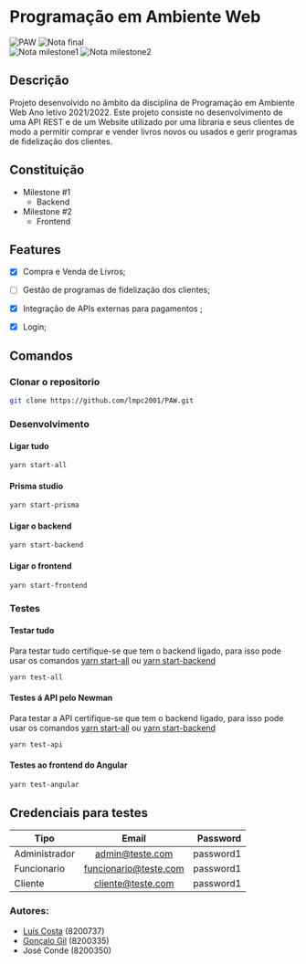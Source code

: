 # Programação em Ambiente Web

![PAW](https://img.shields.io/badge/Faculdade-PAW-orange)
![Nota final](https://img.shields.io/badge/Nota%20final-14-orange)
<br/>
![Nota milestone1](https://img.shields.io/badge/Nota%20Primeira%20Milestone-15-blue)
![Nota milestone2](https://img.shields.io/badge/Nota%20Segunda%20Milestone-14-blue)


## Descrição
Projeto desenvolvido no âmbito da disciplina de Programação em Ambiente Web
Ano letivo 2021/2022.
Este projeto consiste no desenvolvimento de uma API REST e de um Website utilizado por uma libraria e seus clientes de modo a permitir comprar e vender livros novos ou usados e gerir programas de fidelização dos clientes.

## Constituição
- Milestone #1
  - Backend 
- Milestone #2
  - Frontend

## Features
- [x] Compra e Venda de Livros;
- [ ] Gestão de programas de fidelização dos clientes;
- [x] Integração de APIs externas para pagamentos ;
- [x] Login;


## Comandos
### Clonar o repositorio

``` bash
git clone https://github.com/lmpc2001/PAW.git
```

### Desenvolvimento

#### Ligar tudo

```bash
yarn start-all
```

#### Prisma studio

``` bash
yarn start-prisma
```

#### Ligar o backend

```bash
yarn start-backend
```

#### Ligar o frontend

``` bash
yarn start-frontend
```

### Testes

#### Testar tudo
Para testar tudo certifique-se que tem o backend ligado, para isso pode usar os comandos [yarn start-all](#ligar-tudo)
 ou [yarn start-backend](#ligar-o-backend)
``` bash
yarn test-all
```

#### Testes á API pelo Newman
Para testar a API certifique-se que tem o backend ligado, para isso pode usar os comandos [yarn start-all](#ligar-tudo)
 ou [yarn start-backend](#ligar-o-backend)
``` bash
yarn test-api
```

#### Testes ao frontend do Angular

``` bash
yarn test-angular
```


## Credenciais para testes

| Tipo         | Email | Password |
|--------------|:-----:|-----------:|
| Administrador | admin@teste.com | password1 |
| Funcionario | funcionario@teste.com | password1 |
| Cliente | cliente@teste.com | password1 |

### Autores:

- [Luís Costa](https://github.com/lmpc2001) (8200737)
- [Gonçalo Gil](https://github.com/GoncaloGil0) (8200335)
- José Conde (8200350)
